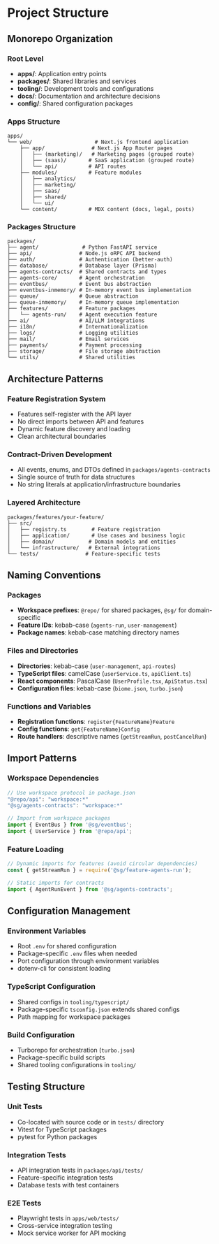 # Project Structure

## Monorepo Organization

### Root Level
- **apps/**: Application entry points
- **packages/**: Shared libraries and services
- **tooling/**: Development tools and configurations
- **docs/**: Documentation and architecture decisions
- **config/**: Shared configuration packages

### Apps Structure
```
apps/
└── web/                    # Next.js frontend application
    ├── app/               # Next.js App Router pages
    │   ├── (marketing)/   # Marketing pages (grouped route)
    │   ├── (saas)/       # SaaS application (grouped route)
    │   └── api/          # API routes
    ├── modules/          # Feature modules
    │   ├── analytics/
    │   ├── marketing/
    │   ├── saas/
    │   ├── shared/
    │   └── ui/
    └── content/          # MDX content (docs, legal, posts)
```

### Packages Structure
```
packages/
├── agent/              # Python FastAPI service
├── api/               # Node.js oRPC API backend
├── auth/              # Authentication (better-auth)
├── database/          # Database layer (Prisma)
├── agents-contracts/  # Shared contracts and types
├── agents-core/       # Agent orchestration
├── eventbus/          # Event bus abstraction
├── eventbus-inmemory/ # In-memory event bus implementation
├── queue/             # Queue abstraction
├── queue-inmemory/    # In-memory queue implementation
├── features/          # Feature packages
│   └── agents-run/    # Agent execution feature
├── ai/                # AI/LLM integrations
├── i18n/              # Internationalization
├── logs/              # Logging utilities
├── mail/              # Email services
├── payments/          # Payment processing
├── storage/           # File storage abstraction
└── utils/             # Shared utilities
```

## Architecture Patterns

### Feature Registration System
- Features self-register with the API layer
- No direct imports between API and features
- Dynamic feature discovery and loading
- Clean architectural boundaries

### Contract-Driven Development
- All events, enums, and DTOs defined in `packages/agents-contracts`
- Single source of truth for data structures
- No string literals at application/infrastructure boundaries

### Layered Architecture
```
packages/features/your-feature/
├── src/
│   ├── registry.ts        # Feature registration
│   ├── application/       # Use cases and business logic
│   ├── domain/           # Domain models and entities
│   └── infrastructure/   # External integrations
└── tests/               # Feature-specific tests
```

## Naming Conventions

### Packages
- **Workspace prefixes**: `@repo/` for shared packages, `@sg/` for domain-specific
- **Feature IDs**: kebab-case (`agents-run`, `user-management`)
- **Package names**: kebab-case matching directory names

### Files and Directories
- **Directories**: kebab-case (`user-management`, `api-routes`)
- **TypeScript files**: camelCase (`userService.ts`, `apiClient.ts`)
- **React components**: PascalCase (`UserProfile.tsx`, `ApiStatus.tsx`)
- **Configuration files**: kebab-case (`biome.json`, `turbo.json`)

### Functions and Variables
- **Registration functions**: `register{FeatureName}Feature`
- **Config functions**: `get{FeatureName}Config`
- **Route handlers**: descriptive names (`getStreamRun`, `postCancelRun`)

## Import Patterns

### Workspace Dependencies
```typescript
// Use workspace protocol in package.json
"@repo/api": "workspace:*"
"@sg/agents-contracts": "workspace:*"

// Import from workspace packages
import { EventBus } from '@sg/eventbus';
import { UserService } from '@repo/api';
```

### Feature Loading
```typescript
// Dynamic imports for features (avoid circular dependencies)
const { getStreamRun } = require('@sg/feature-agents-run');

// Static imports for contracts
import { AgentRunEvent } from '@sg/agents-contracts';
```

## Configuration Management

### Environment Variables
- Root `.env` for shared configuration
- Package-specific `.env` files when needed
- Port configuration through environment variables
- dotenv-cli for consistent loading

### TypeScript Configuration
- Shared configs in `tooling/typescript/`
- Package-specific `tsconfig.json` extends shared configs
- Path mapping for workspace packages

### Build Configuration
- Turborepo for orchestration (`turbo.json`)
- Package-specific build scripts
- Shared tooling configurations in `tooling/`

## Testing Structure

### Unit Tests
- Co-located with source code or in `tests/` directory
- Vitest for TypeScript packages
- pytest for Python packages

### Integration Tests
- API integration tests in `packages/api/tests/`
- Feature-specific integration tests
- Database tests with test containers

### E2E Tests
- Playwright tests in `apps/web/tests/`
- Cross-service integration testing
- Mock service worker for API mocking